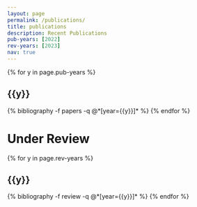 ```yaml
---
layout: page
permalink: /publications/
title: publications
description: Recent Publications
pub-years: [2022]
rev-years: [2023]
nav: true
---
```


<div class="publications">
{% for y in page.pub-years %}
  <h2 class="year">{{y}}</h2>
  {% bibliography -f papers -q @*[year={{y}}]* %}
{% endfor %}

<h1 class="under review">Under Review</h1>
{% for y in page.rev-years %}
  <h2 class="year">{{y}}</h2>
  {% bibliography -f review -q @*[year={{y}}]* %}
{% endfor %}

</div>

